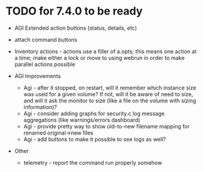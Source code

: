 # TODO for 7.4.0 to be ready

* AGI Extended action buttons (status, details, etc)
* attach command buttons
* Inventory actions - actions use a filler of a.opts; this means one action at a time; make either a lock or move to using webrun in order to make parallel actions possible
  
* AGI Improvements
  * Agi - after it stopped, on restart, will it remember which instance size was used for a given volume? If not, will it be aware of need to size, and will it ask the monitor to size (like a file on the volume with sizing information)?
  * Agi - consider adding graphs for security.c log message aggregations (like warnings/errors dashboard)
  * Agi - provide pretty way to show old-to-new filename mapping for renamed original->new files
  * Agi - add buttons to make it possible to see logs as well?

* Other
  * telemetry - report the command run properly somehow
